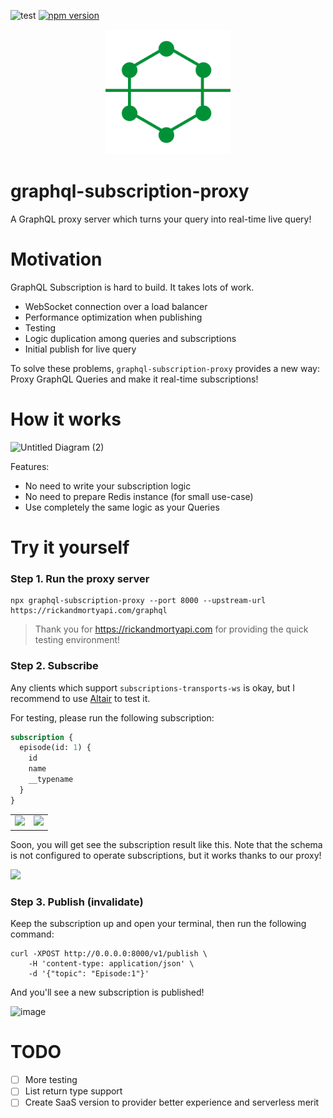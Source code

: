 ![test](https://github.com/acro5piano/graphql-subscription-proxy/workflows/test/badge.svg)
[![npm version](https://badge.fury.io/js/graphql-subscription-proxy.svg)](https://badge.fury.io/js/graphql-subscription-proxy)

<p align="center">
    <img width="200" height="200" src="https://raw.githubusercontent.com/acro5piano/graphql-subscription-proxy/master/assets/logo.svg">
</p>

# graphql-subscription-proxy

A GraphQL proxy server which turns your query into real-time live query!

# Motivation

GraphQL Subscription is hard to build. It takes lots of work.

- WebSocket connection over a load balancer
- Performance optimization when publishing
- Testing
- Logic duplication among queries and subscriptions
- Initial publish for live query

To solve these problems, `graphql-subscription-proxy` provides a new way: Proxy GraphQL Queries and make it real-time subscriptions!

# How it works

![Untitled Diagram (2)](https://user-images.githubusercontent.com/10719495/129064036-c70b9afc-be57-4b21-b452-0c40bd7ece57.png)

Features:

- No need to write your subscription logic
- No need to prepare Redis instance (for small use-case)
- Use completely the same logic as your Queries

# Try it yourself

### Step 1. Run the proxy server

```
npx graphql-subscription-proxy --port 8000 --upstream-url https://rickandmortyapi.com/graphql
```

> Thank you for https://rickandmortyapi.com for providing the quick testing environment!

### Step 2. Subscribe

Any clients which support `subscriptions-transports-ws` is okay, but I recommend to use [Altair](https://altair.sirmuel.design) to test it.

For testing, please run the following subscription:

```graphql
subscription {
  episode(id: 1) {
    id
    name
    __typename
  }
}
```

<table>
  <tr>
    <td>
      <img src=https://user-images.githubusercontent.com/10719495/129057678-4be94a73-33cc-4e74-9f34-c8a4b8a6f6e2.png height=250>
    </td>
    <td>
      <img src=https://user-images.githubusercontent.com/10719495/129057775-d9ca7082-68ec-4a28-943e-a52bbc2dd0c5.png height=250>
    </td>
  </tr>
</table>

Soon, you will get see the subscription result like this. Note that the schema is not configured to operate subscriptions, but it works thanks to our proxy!

<img src=https://user-images.githubusercontent.com/10719495/129057989-d1f3c9c4-a2bf-492e-bd19-64a6b8ec168a.png height=300>

### Step 3. Publish (invalidate)

Keep the subscription up and open your terminal, then run the following command:

```
curl -XPOST http://0.0.0.0:8000/v1/publish \
    -H 'content-type: application/json' \
    -d '{"topic": "Episode:1"}'
```

And you'll see a new subscription is published!

![image](https://user-images.githubusercontent.com/10719495/129058575-751a0767-2270-45d9-91be-e198e4d78d02.png)

# TODO

- [ ] More testing
- [ ] List return type support
- [ ] Create SaaS version to provider better experience and serverless merit
